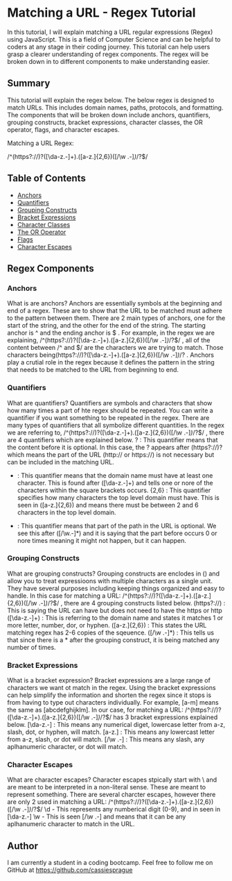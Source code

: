 # Matching a URL - Regex Tutorial

In this tutorial, I will explain matching a URL regular expressions (Regex) using JavaScript. This is a field of Computer Science and can be helpful to coders at any stage in their coding journey. This tutorial can help users grasp a clearer understanding of regex components. The regex will be broken down in to different components to make understanding easier. 

## Summary

This tutorial will explain the regex below. The below regex is designed to match URLs. This includes domain names, paths, protocols, and formatting. The components that will be broken down include anchors, quantifiers, grouping constructs, bracket expressions, character classes, the OR operator, flags, and character escapes. 

Matching a URL Regex:

/^(https?:\/\/)?([\da-z\.-]+)\.([a-z\.]{2,6})([\/\w \.-]*)*\/?$/

## Table of Contents

- [Anchors](#anchors)
- [Quantifiers](#quantifiers)
- [Grouping Constructs](#grouping-constructs)
- [Bracket Expressions](#bracket-expressions)
- [Character Classes](#character-classes)
- [The OR Operator](#the-or-operator)
- [Flags](#flags)
- [Character Escapes](#character-escapes)

## Regex Components

### Anchors
What is are anchors?
Anchors are essentially symbols at the beginning and end of a regex. These are to show that the URL to be matched must adhere to the pattern between them. 
There are 2 main types of anchors, one for the start of the string, and the other for the end of the string. The starting anchor is ^ and the ending anchor is $ . 
For example, in the regex we are explaining, /^(https?:\/\/)?([\da-z\.-]+)\.([a-z\.]{2,6})([\/\w \.-]*)*\/?$/ , all of the content between /^ and $/ are the characters we are trying to match. Those characters being(https?:\/\/)?([\da-z\.-]+)\.([a-z\.]{2,6})([\/\w \.-]*)*\/? .
Anchors play a crutial role in the regex because it defines the pattern in the string that needs to be matched to the URL from beginning to end.

### Quantifiers
What are quantifiers? 
Quantifiers are symbols and characters that show how many times a part of hte regex should be repeated. You can write a quantifier if you want something to be repeated in the regex. 
There are many types of quantifiers that all symbolize different quantities. In the regex we are referring to, /^(https?:\/\/)?([\da-z\.-]+)\.([a-z\.]{2,6})([\/\w \.-]*)*\/?$/ , there are 4 quantifiers which are explained below. 
? : This quantifier means that the content before it is optional. In this case, the ? appears after (https?:\/\/)? which means the part of the URL (http:// or https://) is not necessary but can be included in the matching URL.
+ : This quantifier means that the domain name must have at least one character. This is found after ([\da-z\.-]+) and tells one or nore of the characters within the square brackets occurs.
{2,6} : This quantifier specifies how many characters the top level domain must have. This is seen in ([a-z\.]{2,6}) and means there must be between 2 and 6 characters in the top level domain.
* : This quantifier means that part of the path in the URL is optional. We see this after ([\/\w\.-]*) and it is saying that the part before occurs 0 or nore times meaning it might not happen, but it can happen.

### Grouping Constructs
What are grouping constructs?
Grouping constructs are enclodes in () and allow you to treat expressioons with multiple characters as a single unit. They have several purposes including keeping things organized and easy to handle.
In this case for matching a URL: /^(https?:\/\/)?([\da-z\.-]+)\.([a-z\.]{2,6})([\/\w \.-]*)*\/?$/ , there are 4 grouping constructs listed below. 
(https?:\/\/) : This is saying the URL can have but does not need to have the https or http
([\da-z\.-]+) : This is referring to the domain name and states it matches 1 or more letter, number, dor, or hyphen.
([a-z\.]{2,6}) : This states the URL matching regex has 2-6 copies of the sqeuence. 
([\/\w \.-]*) : This tells us that since there is a * after the grouping construct, it is being matched any number of times.

### Bracket Expressions
What is a bracket expression?
Bracket expressions are a large range of characters we want ot match in the regex. Using the bracket expressions can help simplify the information and shorten the regex since it stops is from having to type out characters individually.
For example, [a-m] means the same as [abcdefghijklm].
In our case, for matching a URL: /^(https?:\/\/)?([\da-z\.-]+)\.([a-z\.]{2,6})([\/\w \.-]*)*\/?$/ has 3 bracket expressions explained below. 
[\da-z\.-] : This means any numerical diget, lowercase letter from a-z, slash, dot, or hyphen, will match.
[a-z\.] : This means any lowercast letter from a-z, slash, or dot will match. 
[\/\w \.-] : This means any slash, any aplhanumeric character, or dot will match.

### Character Escapes
What are character escapes?
Character escapes stpically start with \ and are meant to be interpreted in a non-literal sense. These are meant to represent something. There are several charcter escapes, however there are only 2 used in matching a URL: /^(https?:\/\/)?([\da-z\.-]+)\.([a-z\.]{2,6})([\/\w \.-]*)*\/?$/
\d - This represents any numberical digit (0-9), and in seen in [\da-z\.-]
\w - This is seen [\/\w \.-] and means that it can be any aplhanumeric character to match in the URL.

## Author
I am currently a student in a coding bootcamp. Feel free to follow me on GitHub at https://github.com/cassiesprague